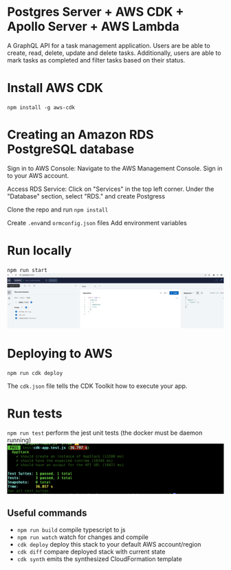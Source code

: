 # Postgres Server + AWS CDK + Apollo Server + AWS Lambda 

A GraphQL API for a task management application. Users are be able to
create, read, delete, update and delete tasks. Additionally, users are able to mark tasks as completed
and filter tasks based on their status. 

# Install AWS CDK
`npm install -g aws-cdk`

# Creating an Amazon RDS PostgreSQL database
Sign in to AWS Console:
Navigate to the AWS Management Console.
Sign in to your AWS account.

Access RDS Service:
Click on "Services" in the top left corner.
Under the "Database" section, select "RDS." and create Postgress


Clone the repo and run `npm install`

Create `.env`and `ormconfig.json` files
Add environment variables

# Run locally
`npm run start`
![Screenshot](local.png)

# Deploying to AWS
`npm run cdk deploy`

The `cdk.json` file tells the CDK Toolkit how to execute your app.

# Run tests 
`npm run test`    perform the jest unit tests (the docker must be daemon running)
![Screenshot](tests.png)

## Useful commands

* `npm run build`   compile typescript to js
* `npm run watch`   watch for changes and compile
* `cdk deploy`      deploy this stack to your default AWS account/region
* `cdk diff`        compare deployed stack with current state
* `cdk synth`       emits the synthesized CloudFormation template
